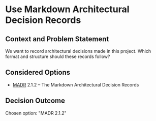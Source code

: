 # Use Markdown Architectural Decision Records

## Context and Problem Statement

We want to record architectural decisions made in this project.
Which format and structure should these records follow?

## Considered Options

* [MADR](https://adr.github.io/madr/) 2.1.2 – The Markdown Architectural Decision Records

## Decision Outcome

Chosen option: "MADR 2.1.2"

<!-- markdownlint-disable-file MD013 -->
